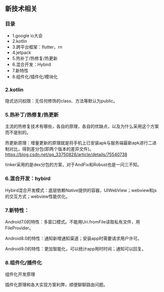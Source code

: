 ## 新技术相关

### 目录

- 1.google io大会
- 2.kotlin
- 3.跨平台框架：flutter，rn
- 4.jetpack
- 5.热补丁/热修复/热更新
- 6.混合开发：Hybird
- 7.新特性
- 8.组件化/插件化/模块化

### 2.kotlin

隐式访问权限：无任何修饰的class、方法等默认为public。

### 5.热补丁/热修复/热更新

主流的热修复技术有哪些，各自的原理，各自的优缺点，以及为什么采用这个方案而不是别的。

热更新原理：增量更新的原理就是将手机上已安装apk与服务端最新apk进行二进制对比，得到差分包(即两个版本的差异文件)。https://blog.csdn.net/qq_33750826/article/details/75540738

tinker采用的是dex分包的方案，对于AndFix和Robust也是一问三不知。

### 6.混合开发：hybird

Hybird混合开发模式：底层依赖Native提供的容器，UIWebView；webview和js的交互方式；webview性能优化。

### 7.新特性：

Android7.0的特性：多窗口模式。不能用Uri.fromFile读取私有文件，用FileProvider。

Android8.0的特性：通知新增通知渠道；安装app时需要请求用户许可。

Android9.0的特性：更加智能化，可以统计app用时时间；通知可以回复。

### 8.组件化/插件化

组件化开发原理

插件化原理和各大实现方案利弊，顺便聊聊路由问题。
